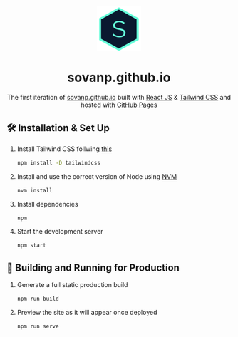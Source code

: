 <div align="center">
  <img alt="Logo" src="src/assets/sovan-logo.png" width="100" />
</div>
<h1 align="center">
  sovanp.github.io
</h1>
<p align="center">
  The first iteration of <a href="https://sovanp.github.io/" target="_blank">sovanp.github.io</a> built with <a href="https://reactjs.org/" target="_blank">React JS</a> & <a href="https://tailwindcss.com/" target="_blank">Tailwind CSS</a> and hosted with <a href="https://pages.github.com/" target="_blank">GitHub Pages</a>
</p>

## 🛠 Installation & Set Up

1. Install Tailwind CSS follwing <a href="https://tailwindcss.com/docs/installation" target="_blank">this</a>

   ```sh
   npm install -D tailwindcss
   ```

2. Install and use the correct version of Node using [NVM](https://github.com/nvm-sh/nvm)

   ```sh
   nvm install
   ```

3. Install dependencies

   ```sh
   npm
   ```

4. Start the development server

   ```sh
   npm start
   ```

## 🚀 Building and Running for Production

1. Generate a full static production build

   ```sh
   npm run build
   ```

1. Preview the site as it will appear once deployed

   ```sh
   npm run serve
   ```
